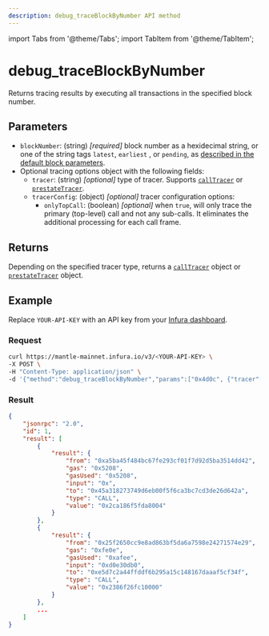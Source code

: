 ```yaml
---
description: debug_traceBlockByNumber API method
---
```

import Tabs from '@theme/Tabs';
import TabItem from '@theme/TabItem';

# debug_traceBlockByNumber

Returns tracing results by executing all transactions in the specified block number.

## Parameters

- `blockNumber`: (string) _[required]_ block number as a hexidecimal string, or one of the string tags `latest`, `earliest`
    , or `pending`, as [described in the default block parameters](https://ethereum.org/en/developers/docs/apis/json-rpc/#default-block).
- Optional tracing options object with the following fields:
    - `tracer`: (string) _[optional]_ type of tracer. Supports [`callTracer`](index.md#calltracer) or
        [`prestateTracer`](index.md##prestatetracer).
    - `tracerConfig`: (object) _[optional]_  tracer configuration options:
        - `onlyTopCall`: (boolean) _[optional]_ when `true`, will only trace the primary (top-level) call and not any
            sub-calls. It eliminates the additional processing for each call frame.

## Returns

Depending on the specified tracer type, returns a [`callTracer`](index.md##calltracer) object or
[`prestateTracer`](index.md#prestatetracer) object.

## Example

Replace `YOUR-API-KEY` with an API key from your [Infura dashboard](https://infura.io/dashboard).

### Request

<Tabs>
  <TabItem value="cURL" label="cURL" default>

```bash
curl https://mantle-mainnet.infura.io/v3/<YOUR-API-KEY> \
-X POST \
-H "Content-Type: application/json" \
-d '{"method":"debug_traceBlockByNumber","params":["0x4d0c", {"tracer": "callTracer"}],"id":1,"jsonrpc":"2.0"}'

```
  </TabItem>
</Tabs>

### Result

```json
{
    "jsonrpc": "2.0",
    "id": 1,
    "result": [
        {
            "result": {
                "from": "0xa5ba45f484bc67fe293cf01f7d92d5ba3514dd42",
                "gas": "0x5208",
                "gasUsed": "0x5208",
                "input": "0x",
                "to": "0x45a318273749d6eb00f5f6ca3bc7cd3de26d642a",
                "type": "CALL",
                "value": "0x2ca186f5fda8004"
            }
        },
        {
            "result": {
                "from": "0x25f2650cc9e8ad863bf5da6a7598e24271574e29",
                "gas": "0xfe0e",
                "gasUsed": "0xafee",
                "input": "0xd0e30db0",
                "to": "0xe5d7c2a44ffddf6b295a15c148167daaaf5cf34f",
                "type": "CALL",
                "value": "0x2386f26fc10000"
            }
        },
        ...
    ]
}
```
